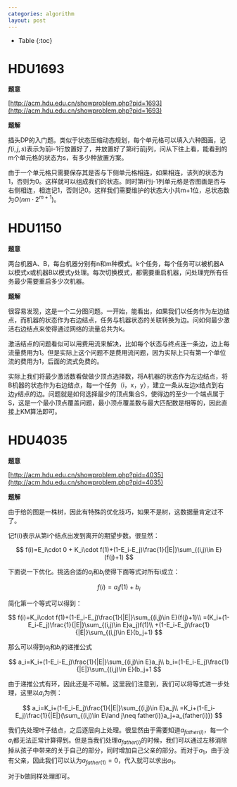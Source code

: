 ```yaml
---
categories: algorithm
layout: post
---
```


- Table
{:toc}

# HDU1693

**题意**

[http://acm.hdu.edu.cn/showproblem.php?pid=1693](http://acm.hdu.edu.cn/showproblem.php?pid=1693)

**题解**

 插头DP的入门题。类似于状态压缩动态规划，每个单元格可以填入六种图画，记$f(i,j,s)$表示为前i-1行放置好了，并放置好了第i行前j列，问从下往上看，能看到的m个单元格的状态为s，有多少种放置方案。

由于一个单元格只需要保存其是否与下侧单元格相连，如果相连，该列的状态为1，否则为0。这样就可以组成我们的状态。同时第i行j-1列单元格是否图画是否与右侧相连，相连记1，否则记0。这样我们需要维护的状态大小共m+1位，总状态数为$O(nm\cdot 2^{m+1})$。

# HDU1150

**题意**

两台机器A、B，每台机器分别有n和m种模式。k个任务，每个任务可以被机器A以模式x或机器B以模式y处理。每次切换模式，都需要重启机器，问处理完所有任务最少需要重启多少次机器。

**题解**

很容易发现，这是一个二分图问题。一开始，能看出，如果我们以任务作为左边结点，而机器的状态作为右边结点，任务与机器状态的关联转换为边。问如何最少激活右边结点来使得通过网络的流量总共为k。

激活结点的问题看似可以用费用流来解决，比如每个状态与终点连一条边，边上每流量费用为1。但是实际上这个问题不是费用流问题，因为实际上只有第一个单位流的费用为1，后面的流式免费的。

实际上我们将最少激活数看做做少顶点选择数，将A机器的状态作为左边结点，将B机器的状态作为右边结点，每一个任务（i，x，y），建立一条从左边x结点到右边y结点的边。问题就是如何选择最少的顶点集合S，使得边的至少一个端点属于S，这是一个最小顶点覆盖问题，最小顶点覆盖数与最大匹配数是相等的，因此直接上KM算法即可。

# HDU4035

**题意**

[http://acm.hdu.edu.cn/showproblem.php?pid=4035](http://acm.hdu.edu.cn/showproblem.php?pid=4035)

**题解**

由于给的图是一株树，因此有特殊的优化技巧，如果不是树，这数据量肯定过不了。

记f(i)表示从第i个结点出发到离开的期望步数。很显然：


$$
f(i)=E_i\cdot 0 + K_i\cdot f(1)+(1-E_i-E_j)\frac{1}{|E|}\sum_{(i,j)\in E}(f(j)+1)
$$


下面说一下优化。挑选合适的$a_i$和$b_i$使得下面等式对所有i成立：


$$
f(i)=a_if(1)+b_i
$$


简化第一个等式可以得到：


$$
f(i)=K_i\cdot f(1)+(1-E_i-E_j)\frac{1}{|E|}\sum_{(i,j)\in E}(f(j)+1)\\
=(K_i+(1-E_i-E_j)\frac{1}{|E|}\sum_{(i,j)\in E}a_j)f(1)\\
+(1-E_i-E_j)\frac{1}{|E|}\sum_{(i,j)\in E}(b_j+1)
$$


那么可以得到$a_i$和$b_i$的递推公式


$$
a_i=K_i+(1-E_i-E_j)\frac{1}{|E|}\sum_{(i,j)\in E}a_j\\
b_i=(1-E_i-E_j)\frac{1}{|E|}\sum_{(i,j)\in E}(b_j+1
$$


由于递推公式有环，因此还是不可解。这里我们注意到，我们可以将等式进一步处理，这里以$a_i$为例：


$$
a_i=K_i+(1-E_i-E_j)\frac{1}{|E|}\sum_{(i,j)\in E}a_j\\
=K_i+(1-E_i-E_j)\frac{1}{|E|}(\sum_{(i,j)\in E\land j\neq father(i)}a_j+a_{father(i)})
$$


我们先处理叶子结点，之后逐层向上处理。很显然由于需要知道$a_{father(i)}$，每一个$a_i$都无法正常计算得到。但是当我们处理$a_{father(i)}$的时候，我们可以通过左移消除掉从孩子中带来的关于自己的部分，同时增加自己父亲的部分。而对于$a_1$，由于没有父亲，因此我们可以认为$a_{father(1)}=0$，代入就可以求出$a_1$。

对于b做同样处理即可。